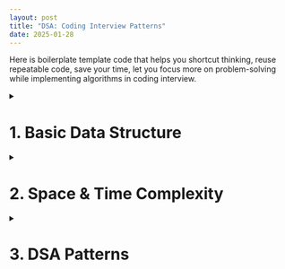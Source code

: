 ```yaml
---
layout: post
title: "DSA: Coding Interview Patterns"
date: 2025-01-28
---
```


Here is boilerplate template code that helps you shortcut thinking, reuse repeatable code, save your time, let you focus more on problem-solving while implementing algorithms in coding interview.

<!-- Highlight.js CSS -->
<link rel="stylesheet" href="https://cdnjs.cloudflare.com/ajax/libs/highlight.js/11.7.0/styles/default.min.css">

<!-- Highlight.js JavaScript -->
<script src="https://cdnjs.cloudflare.com/ajax/libs/highlight.js/11.7.0/highlight.min.js"></script>
<script>
  document.addEventListener('DOMContentLoaded', function() {
    hljs.highlightAll();
  });
</script>

<style>
    table {
        border-collapse: collapse;
        width: 100%;
        margin: 20px 0; 
    }

    th, td {
        border: 1px solid black;
        padding: 12px;
        text-align: left;
        vertical-align: middle;
    }

    th {
        font-weight: bold;
    }   
</style>



<details>
<summary><h1>1. Basic Data Structure</h1></summary>

<h2>1.1. Array</h2>

<details>
<summary>Code</summary>

<pre>
<code class="python">
nums = [0, 10, 20, 30, 40, 50]

# Loop with index and value
for i, num in enumerate(nums):
    print(i, num)
</code>
</pre>
</details>


<h2>1.2. Linked List</h2>

<details>
<summary>Code</summary>

<pre>
<code class="python">
from llist import sllist, dllist

# Create a singly linked list
singly_list = sllist()

# Add elements to the singly linked list
singly_list.append(1)
singly_list.append(2)
singly_list.append(3)

# Display the singly linked list
print("Singly Linked List:", singly_list)  # Output: sllist([1, 2, 3])

# Access elements
print("First element:", singly_list.first.value)  # Output: 1
print("Last element:", singly_list.last.value)   # Output: 3

# Remove an element
singly_list.remove(singly_list.first)  # Removes the first element
print("After removal:", singly_list)  # Output: sllist([2, 3])

# Create a doubly linked list
doubly_list = dllist()

# Add elements to the doubly linked list
doubly_list.append(1)
doubly_list.append(2)
doubly_list.append(3)

# Display the doubly linked list
print("Doubly Linked List:", doubly_list)  # Output: dllist([1, 2, 3])

# Insert at a specific position
doubly_list.insert(0, doubly_list.first)  # Insert 0 at the start
print("After insertion:", doubly_list)   # Output: dllist([0, 1, 2, 3])
</code>
</pre>
</details>


<h2>1.3. Stack</h2>

<details>
<summary>Code</summary>

<pre>
<code class="python">
# Declaring a stack using a list
stack = []

# Push operation (adding elements to the stack)
stack.append(10)
stack.append(20)
stack.append(30)

# Pop operation (removing the top element of the stack)
top_element = stack.pop()  # Removes and returns 30

# Checking the top element without removing it
top_element = stack[-1]  # 20

# Checking if the stack is empty
is_empty = len(stack) == 0
</code>
</pre>
</details>


<h2>1.4. Queue</h2>

<details>
<summary>Code</summary>

<pre>
<code class="python">
from queue import Queue

# Create a FIFO queue
q = Queue()

# Add elements to the queue
q.put(1)
q.put(2)
q.put(3)

# Remove elements from the queue
print(q.get())  # Output: 1
print(q.get())  # Output: 2

# Check if the queue is empty
print(q.empty())  # Output: False
</code>
</pre>
</details>


<h2>1.5. Priority Queue</h2>

<details>
<summary>Code</summary>

<pre>
<code class="python">
from queue import PriorityQueue

# Create a priority queue
q = PriorityQueue()

# Add elements with priorities (lower number = higher priority)
q.put((1, "Task A"))
q.put((3, "Task C"))
q.put((2, "Task B"))

# Remove elements based on priority
print(q.get())  # Output: (1, 'Task A')
print(q.get())  # Output: (2, 'Task B')
</code>
</pre>
</details>

<h2>1.6. Hash Map</h2>

<details>
<summary>Code</summary>

<pre>
<code class="python">
# Create a hash map
hash_map = {}

# Add key-value pairs
hash_map["name"] = "Alice"
hash_map["age"] = 25
hash_map["city"] = "New York"

# Access values by keys
print(hash_map["name"])  # Output: Alice

# Update a value
hash_map["age"] = 26

# Check if a key exists
print("city" in hash_map)  # Output: True

# Delete a key-value pair
del hash_map["city"]

# Iterate over keys and values
for key, value in hash_map.items():
    print(f"{key}: {value}") # Output: (Alice: 26)
</code>
</pre>
</details>


<h2>1.7. Set</h2>

<details>
<summary>Code</summary>

<pre>
<code class="python">
# Creating an empty set
my_set = set()

# Adding elements to the set
my_set.add(1)
my_set.add(2)
my_set.add(3)

# Adding 2 again (no effect)
my_set.add(2)

# Removing an element
my_set.remove(1)

# The set still contains only one instance of 2
print(my_set)  # Output: {2, 3}
</code>
</pre>
</details>

<h2>1.8. Infinity</h2>

<details>
<summary>Code</summary>

<pre>
<code class="python">
import math

positive_inf = math.inf
negative_inf = -math.inf
</code>
</pre>
</details>
</details>

<details>
<summary><h1>2. Space & Time Complexity</h1></summary>

<h2>Time Complexity</h2>

<table>
    <tr>
        <th>Runtime</th>
        <th>Usecase</th>
        <th>Constraint</th>
    </tr>
    <tr>
        <td>O(1)</td>
        <td>
          <ol>
              <li>Hashmap lookup</li>
              <li>Array access and update</li>
              <li>Push and pop from a stack/queue</li>
              <li>Finding and applying math formula</li>
          </ol>
        </td>
        <td><b>n > 10^9</b></td>
    </tr>
    <tr>
        <td>O(logN)</td>
        <td>
          <ol>
              <li>Binary Search</li>
              <li><b>Look up</b> in Tree Data Structure</li>
              <li><b>Look up</b> in Divide by N</li>
          </ol>
        </td>
        <td><b>n > 10^8</b></td>
    </tr>
    <tr>
       <td>O(N)</td>
        <td>
          <ol>
              <li>Scan array size N</li>
              <li>Two Pointers</li>
              <li>Stack/Queue Traversal</li>
              <li>Worst case of Tree/Graph</li>
          </ol>
        </td>
        <td><b>n <= 10^6</b></td>
    </tr>
    <tr>
        <td>O(Klog(N))</td>
        <td>
          <ol>
              <li>Heap (Top K)</li>
              <li>Binary search (Top K)</li>
          </ol>
        </td>
        <td><b>n <= 10^6</b></td>
    </tr>
    <tr>
      <td>O(Nlog(N))</td>
      <td>
        <ol>
            <li><b>Sorting</b></li>
            <li>Quick Sort</li>
            <li>Merge Sort (Divide and conquer)</li>
        </ol>
      </td>
      <td><b>n <= 10^6</b></td>
    </tr>
    <tr>
      <td>O(N^2)</td>
      <td>
        <ol>
            <li>Brute Force (Nested loops)</li>
        </ol>
      </td>
      <td><b>n <= 10^3</b></td>
    </tr>
    <tr>
    <td>O(2^N)</td>
    <td>
      <ol>
          <li>Combinatorial Problems: Subset</li>
          <li>Backtracking</li>
      </ol>
    </td>
    <td><b>n <= 20</b></td>
  </tr>
  <tr>
    <td>O(N!)</td>
    <td>
      <ol>
          <li>Generating & Permutation Problems</li>
      </ol>
    </td>
    <td><b>n <= 12</b></td>
  </tr>
</table>

<b>Notes:</b> In happy case, we write algorithms to pass the following constraints:

<ul>
  <li><b>Search: </b>O(logN)</li>
  <li><b>Sort: </b>O(Nlog(N))</li>
</ul>

<h2>Space Complexity</h2>

<ol>
  <li>DFS uses less memory than BFS.</li>
  <li>Adjacency list uses less memory than matrix.</li>
</ol>

</details>

<details>
<summary><h1>3. DSA Patterns</h1></summary>

<details>
<summary><h2>3.1. Tree</h2></summary>

When to use BFS or DFS ?
 
DFS is better at:

<ul>
    <li>Finding nodes far away from the root</li>
</ul>

BFS is better at:

<ul>
    <li>Finding nodes close/closest to the root</li>
</ul>

<h3>BFS</h3>
<details>
<summary>Code</summary>

<pre>
<code class="python">
from collections import deque

class Node:
    def __init__(self, value):
        self.value = value
        self.children = []

def is_goal(node):
    # Define your goal condition here (e.g., find a specific value)
    return node.value == "goal2"

def FOUND(node):
    # Handle the case when the goal is found (e.g., return the node or its value)
    return f"Goal found: {node.value}"

def NOT_FOUND():
    # Handle the case when the goal is not found
    return "Goal not found in tree"

def bfs(root):
    queue = deque([root])
    while len(queue) > 0:
        node = queue.popleft()
        print(f"Visiting node: {node.value}")  
        # Debug/trace the visited nodes
        for child in node.children:
            if is_goal(child):
                return FOUND(child)
            queue.append(child)
    return NOT_FOUND()

# Create a tree for testing
root = Node("root") 
child1 = Node("child1")
child2 = Node("child2")
child3 = Node("goal")
child4 = Node("child4")

# Build the tree structure
root.children.extend([child1, child2])
child1.children.append(child3)
child2.children.append(child4)

# Test the BFS function
result = bfs(root)
print(result) 

# Output
Visiting node: root
Visiting node: child1
Visiting node: child2
Visiting node: goal
Visiting node: child4
Goal2 not found in tree
</code>
</pre>
</details>

<h3>DFS</h3>

<details>
<summary>Code</summary>

<pre>
<code class="python">
class Node:
    def __init__(self, value):
        self.val = value
        self.left = None
        self.right = None

# DFS function with traversal tracking
def dfs(root, target, path):
    if root is None:
        return None
    
    # Add the current node to the traversal path
    path.append(root.val)
    
    print(f"Node: {root.val}")
    
    # Check if the current node matches the target
    if root.val == target:
        print(f"Traversal path: {path}")
        return root

    # Search in the left subtree
    left = dfs(root.left, target, path)
    if left is not None:
        return left
    
    # Search in the right subtree
    right = dfs(root.right, target, path)
    if right is not None:
        return right
    
    # Backtrack: remove the node from the path if the target is not found in its subtree
    path.pop()
    return None

# Create a binary tree
root = Node(1)
root.left = Node(2)
root.right = Node(3)
root.left.left = Node(4)
root.left.right = Node(5)
root.right.left = Node(6)
root.right.right = Node(7)

# Test the modified DFS function
target = 5
path = []  # List to track the traversal path
result = dfs(root, target, path)

if result:
    print(f"Node with value {target} found: {result.val}")
else:
    print(f"Node with value {target} not found.")

# Output
Node: 1
Node: 2
Node: 4
Node: 5
Traversal path: [1, 2, 5]
Node with value 5 found: 5
</code>
</pre>
</details>

<br />
<b>Notes:</b>
A BFS or DFS function traverses all the nodes of a tree in scope function.

</details>

<h2>3.2. Graph</h2>

When to use BFS or DFS ?

BFS is better at:

<ul>
    <li>Finding the <b>shortest distance</b> between two vertices</li>
    <li>Graph of unknown size</li>
</ul>


DFS is better at:

<ul>
    <li>Use less memory than BFS for wide graphs</li>
    <li>Finding nodes far away from the root</li>
</ul>

<h3>BFS (Graph)</h3>
<details>
<summary>Code</summary>

<pre>
<code class="python">
from collections import deque

# Example graph represented as an adjacency list
graph = {
    'A': ['B', 'C'],
    'B': ['A', 'D', 'E'],
    'C': ['A', 'F'],
    'D': ['B'],
    'E': ['B'],
    'F': ['C']
}

# Function to get neighbors of a node
def get_neighbors(node):
    return graph.get(node, [])

# BFS Implementation
def bfs(root):
    queue = deque([root])
    visited = set([root])

    while queue:
        node = queue.popleft()
        print(node, end=" ")  # Process the node (print in this case)

        for neighbor in get_neighbors(node):
            if neighbor not in visited:
                queue.append(neighbor)
                visited.add(neighbor)

# Run BFS starting from node 'A'
bfs('A')
</code>
</pre>
</details>

<h2>3.3. Array</h2>

<h2>3.4. Heap</h2>

</details>